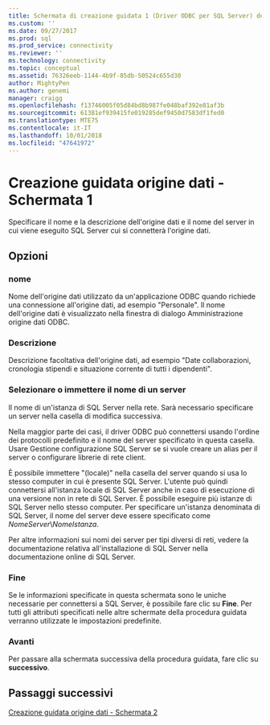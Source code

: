 ```yaml
---
title: Schermata di creazione guidata 1 (Driver ODBC per SQL Server) dell'origine dati | Microsoft Docs
ms.custom: ''
ms.date: 09/27/2017
ms.prod: sql
ms.prod_service: connectivity
ms.reviewer: ''
ms.technology: connectivity
ms.topic: conceptual
ms.assetid: 76326eeb-1144-4b9f-85db-50524c655d30
author: MightyPen
ms.author: genemi
manager: craigg
ms.openlocfilehash: f13746005f05d84bd8b987fe048baf392e81af3b
ms.sourcegitcommit: 61381ef939415fe019285def9450d7583df1fed0
ms.translationtype: MTE75
ms.contentlocale: it-IT
ms.lasthandoff: 10/01/2018
ms.locfileid: "47641972"
---
```

# <a name="data-source-wizard-screen-1"></a>Creazione guidata origine dati - Schermata 1

Specificare il nome e la descrizione dell'origine dati e il nome del server in cui viene eseguito SQL Server cui si connetterà l'origine dati. 
    
## <a name="options"></a>Opzioni

### <a name="name"></a>nome

Nome dell'origine dati utilizzato da un'applicazione ODBC quando richiede una connessione all'origine dati, ad esempio "Personale". Il nome dell'origine dati è visualizzato nella finestra di dialogo Amministrazione origine dati ODBC.

### <a name="description"></a>Descrizione

Descrizione facoltativa dell'origine dati, ad esempio "Date collaborazioni, cronologia stipendi e situazione corrente di tutti i dipendenti".

### <a name="select-or-enter-a-server-name"></a>Selezionare o immettere il nome di un server

Il nome di un'istanza di SQL Server nella rete. Sarà necessario specificare un server nella casella di modifica successiva.

Nella maggior parte dei casi, il driver ODBC può connettersi usando l'ordine dei protocolli predefinito e il nome del server specificato in questa casella. Usare Gestione configurazione SQL Server se si vuole creare un alias per il server o configurare librerie di rete client.

È possibile immettere "(locale)" nella casella del server quando si usa lo stesso computer in cui è presente SQL Server. L'utente può quindi connettersi all'istanza locale di SQL Server anche in caso di esecuzione di una versione non in rete di SQL Server. È possibile eseguire più istanze di SQL Server nello stesso computer. Per specificare un'istanza denominata di SQL Server, il nome del server deve essere specificato come _NomeServer_\\_NomeIstanza_.

Per altre informazioni sui nomi dei server per tipi diversi di reti, vedere la documentazione relativa all'installazione di SQL Server nella documentazione online di SQL Server.

### <a name="finish"></a>Fine

Se le informazioni specificate in questa schermata sono le uniche necessarie per connettersi a SQL Server, è possibile fare clic su **Fine**. Per tutti gli attributi specificati nelle altre schermate della procedura guidata verranno utilizzate le impostazioni predefinite.

### <a name="next"></a>Avanti

Per passare alla schermata successiva della procedura guidata, fare clic su **successivo**.

## <a name="next-steps"></a>Passaggi successivi

[Creazione guidata origine dati - Schermata 2](../../../connect/odbc/windows/dsn-wizard-2.md)

